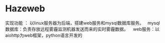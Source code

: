 # Hazeweb

实现功能 ： 以linux服务器为后端，搭建web服务和mysql数据库服务。
    mysql数据库：负责存放远程雾霾监测机器发送而来的实时雾霾数据。
    web服务：以aiohttp为web框架，python语言开发的


